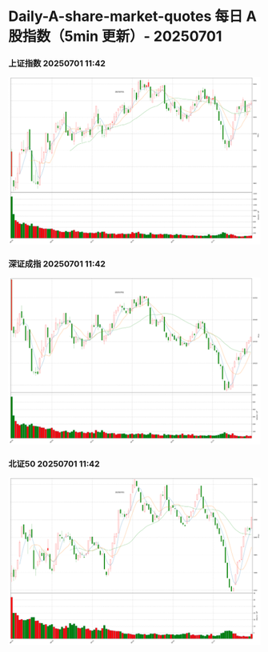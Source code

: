 
# Daily-A-share-market-quotes 每日 A 股指数（5min 更新）- 20250701

### 上证指数 20250701 11:42
![](./fig/2025/7/20250701-sh000001.png)

### 深证成指 20250701 11:42
![](./fig/2025/7/20250701-sz399001.png)

### 北证50 20250701 11:42
![](./fig/2025/7/20250701-bj899050.png)
